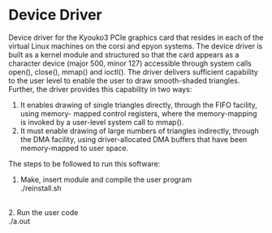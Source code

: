 # Device Driver
Device driver for the Kyouko3 PCIe graphics card that resides in each of the virtual Linux machines on the corsi and epyon systems. The device driver is built as a kernel module and structured so that the card appears as a character device (major 500, minor 127) accessible through system calls open(), close(), mmap() and ioctl(). The driver delivers sufficient capability to the user level to enable the user to draw smooth-shaded triangles. Further, the driver provides this capability in two ways:<br/>
1. It enables drawing of single triangles directly, through the FIFO facility, using memory- mapped control registers, where the memory-mapping is invoked by a user-level system call to mmap().<br/>
2. It must enable drawing of large numbers of triangles indirectly, through the DMA facility, using driver-allocated DMA buffers that have been memory-mapped to user space.<br/>

The steps to be followed to run this software:

1. Make, insert module and compile the user program<br/>
./reinstall.sh
<br/>
2. Run the user code<br/>
./a.out
<br/>
